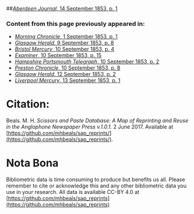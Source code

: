 ##[*Aberdeen Journal*, 14 September 1853, p. 1](https://mhbeals.github.io/sap_html/Aberdeen-Journal/Aberdeen-Journal-14-September-1853-p-1)

### Content from this page previously appeared in:
+ [*Morning Chronicle*, 1 September 1853, p. 1](https://mhbeals.github.io/sap_html/Morning-Chronicle/Morning-Chronicle-1-September-1853-p-1)
+ [*Glasgow Herald*, 9 September 1853, p. 8](https://mhbeals.github.io/sap_html/Glasgow-Herald/Glasgow-Herald-9-September-1853-p-8)
+ [*Bristol Mercury*, 10 September 1853, p. 4](https://mhbeals.github.io/sap_html/Bristol-Mercury/Bristol-Mercury-10-September-1853-p-4)
+ [*Examiner*, 10 September 1853, p. 15](https://mhbeals.github.io/sap_html/Examiner/Examiner-10-September-1853-p-15)
+ [*Hampshire Portsmouth Telegraph*, 10 September 1853, p. 2](https://mhbeals.github.io/sap_html/Hampshire-Portsmouth-Telegraph/Hampshire-Portsmouth-Telegraph-10-September-1853-p-2)
+ [*Preston Chronicle*, 10 September 1853, p. 8](https://mhbeals.github.io/sap_html/Preston-Chronicle/Preston-Chronicle-10-September-1853-p-8)
+ [*Glasgow Herald*, 12 September 1853, p. 2](https://mhbeals.github.io/sap_html/Glasgow-Herald/Glasgow-Herald-12-September-1853-p-2)
+ [*Liverpool Mercury*, 13 September 1853, p. 1](https://mhbeals.github.io/sap_html/Liverpool-Mercury/Liverpool-Mercury-13-September-1853-p-1)
                    
# Citation: 

Beals. M. H. *Scissors and Paste Database: A Map of Reprinting and Reuse in the Anglophone Newspaper Press v.1.0.1.* 2 June 2017. Available at [https://github.com/mhbeals/sap_reprints/](https://github.com/mhbeals/sap_reprints/). 
                    
# Nota Bona

Bibliometric data is time consuming to produce but benefits us all. Please remember to cite or acknowledge this and any other bibliometric data you use in your research. All data is available CC-BY 4.0 at [https://github.com/mhbeals/sap_reprints](https://github.com/mhbeals/sap_reprints)